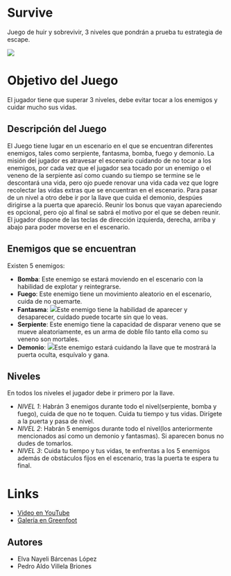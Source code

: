# Survive

Juego de huir y sobrevivir, 3 niveles que pondrán a prueba tu estrategia de escape.


![](https://lh3.googleusercontent.com/-OQORhxmDO-Q/WzWY7x1WqOI/AAAAAAAAAiA/Mn0au_fkZYEwRaroYJJIBKxB2RYe9nWeQCL0BGAs/w530-d-h298-n-rw/PortadaJuego.jpg)

# Objetivo del Juego

El jugador tiene que superar 3 niveles, debe evitar tocar a los enemigos y cuidar mucho sus vidas.

## Descripción del Juego

El Juego tiene lugar en un escenario en el que se encuentran diferentes enemigos, tales como serpiente, fantasma, bomba, fuego y demonio.
La misión del jugador es atravesar el escenario cuidando de no tocar a los enemigos, por cada vez que el jugador sea tocado por un enemigo o el veneno de la serpiente así como cuando su tiempo se termine se le descontará una vida, pero ojo puede renovar una vida cada vez que logre recolectar las vidas extras que se encuentran en el escenario. Para pasar de un nivel a otro debe ir por la llave que cuida el demonio, despúes dirigirse a la puerta que apareció. Reunir los bonus que vayan apareciendo es opcional, pero ojo al final se sabrá el motivo por el que se deben reunir. El jugador dispone de las teclas de dirección izquierda, derecha, arriba y abajo para poder moverse en el escenario.

## Enemigos que se encuentran

Existen 5 enemigos:

* **Bomba**: Este enemigo se estará moviendo en el escenario con la habilidad de explotar y reintegrarse.
* **Fuego**: ![]()Este enemigo tiene un movimiento aleatorio en el escenario, cuida de no quemarte.
* **Fantasma**: ![](https://lh3.googleusercontent.com/-A0fVeSb-j8E/WzWfxj7xrMI/AAAAAAAAAm8/pzvILrcXC8U7OMGLqOOTDzb4kSVSpQXYACL0BGAs/w171-d-h120-rw/fantasma.png)Este enemigo tiene la habilidad de aparecer y desaparecer, cuidado puede tocarte sin que lo veas.
* **Serpiente**: ![]()Este enemigo tiene la capacidad de disparar veneno que se mueve aleatoriamente, es un arma de doble filo tanto ella como                  su veneno son mortales.
* **Demonio**: ![](https://lh3.googleusercontent.com/-px4ptC6TAic/WzWftVFXSDI/AAAAAAAAAmo/f3MlhAUhNSgjD6GWoZN5SVHdyVXdmzTFwCL0BGAs/w100-d-h88-n-rw/demonio.png)Este enemigo estará cuidando la llave que te mostrará la puerta oculta, esquívalo y gana.

## Niveles
En todos los niveles el jugador debe ir primero por la llave.
* _NIVEL 1_: Habrán 3 enemigos durante todo el nivel(serpiente, bomba y fuego), cuida de que no te toquen. Cuida tu tiempo y tus vidas. Dirígete a la puerta y pasa de nivel.
* _NIVEL 2_: Habrán 5 enemigos durante todo el nivel(los anteriormente mencionados así como un demonio y fantasmas). Si aparecen bonus no dudes de tomarlos.
* _NIVEL 3_: Cuida tu tiempo y tus vidas, te enfrentas a los 5 enemigos además de obstáculos fijos en el escenario, tras la puerta te espera tu final.

# Links
* [Video en YouTube]()
* [Galería en Greenfoot]()

## Autores
* Elva Nayeli Bárcenas López
* Pedro Aldo Villela Briones
